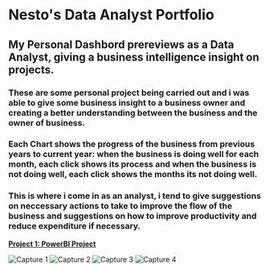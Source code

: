 # Nesto's Data Analyst Portfolio

## My Personal Dashbord prereviews as a Data Analyst, giving a business intelligence insight on projects.

### These are some personal project being carried out and i was able to give some business insight to a business owner and creating a better understanding between the business and the owner of business. 

### Each Chart shows the progress of the business from previous years to current year: when the business is doing well for each month, each click shows its process and when the business is not doing well, each click shows the months its not doing well. 

### This is where i come in as an analyst, i tend to give suggestions on neccessary actions to take to improve the flow of the business and suggestions on how to improve productivity and reduce expenditure if necessary.

**[Project 1: PowerBI Project](https://github.com/NestoOkpala/My-Data-Analyst-portfolio-projects/blob/main/My%20PBI%20FILE%20LINKS.txt)**

![Capture 1](https://user-images.githubusercontent.com/111897922/192105891-02e0bdf5-2d80-4a06-9f79-09f54c066415.PNG)
![Capture 2](https://user-images.githubusercontent.com/111897922/192105902-e091d70f-0308-4498-a0ae-eb09b27e7f89.PNG)
![Capture 3](https://user-images.githubusercontent.com/111897922/192105908-8b2e838d-1b20-41c9-b26d-1fa43bc913df.PNG)
![Capture 4](https://user-images.githubusercontent.com/111897922/192105913-f502fdc2-b38b-445a-9ada-e502b4221617.PNG)
